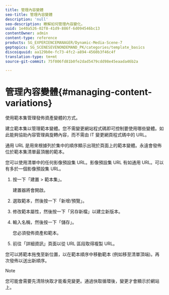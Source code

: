 ```yaml
---
title: 管理內容變體
seo-title: 管理內容變體
description: 'null'
seo-description: 瞭解如何管理內容變化。
uuid: 1e40a526-02f8-41d9-886f-6d094546bc13
contentOwner: admin
content-type: reference
products: SG_EXPERIENCEMANAGER/Dynamic-Media-Scene-7
geptopics: SG_SCENESEVENONDEMAND_PK/categories/template_basics
discoiquuid: aa129b0e-fc73-4fc2-a894-4560b3f46c4f
translation-type: tm+mt
source-git-commit: 75f006fd81b0fe2dad5479cdd98e45eaada46b2a

---
```



# 管理內容變體{#managing-content-variations}

使用範本集管理發佈資產變體的方式。

建立範本集以管理範本變體。您不需變更網站程式碼即可控制要使用哪些變體。如此能夠協助內容管理員旋轉內容，而不需由 IT 變更網頁程式碼中的 URL。

通用 URL 是用來根據列於集中的順序顯示出現於頁面上的範本變體。永遠會發佈位於範本集清單最頂層的範本。

您可以使用清單中的任何影像預設集 URL。影像預設集 URL 有如通用 URL。可以有多於一個影像預設集 URL。

1. 按一下「建置 > 範本集」。

   建置器將會開啟。

1. 選取範本，然後按一下「新增/預覽」。
1. 修改範本屬性，然後按一下「另存新檔」以建立新版本。
1. 輸入名稱，然後按一下「儲存」。

   您必須發佈資產和範本。

1. 前往「詳細資訊」頁面以從 URL 區段取得複製 URL。

您可以將範本拖曳至新位置，以在範本順序中移動範本 (例如移至清單頂端)。再次發佈以送出新順序。

>[!NOTE]
>
>您可能會需要先清除快取才能看見變更。通過快取循環後，變更才會顯示於網站上。

